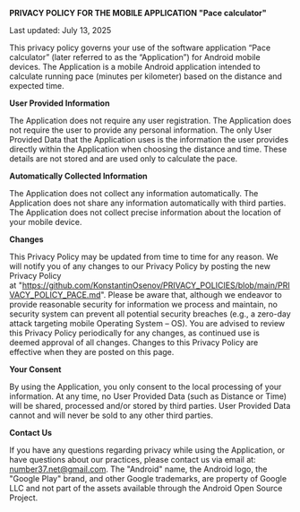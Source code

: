 **PRIVACY POLICY FOR THE MOBILE APPLICATION "Pace calculator"**

Last updated: July 13, 2025

This privacy policy governs your use of the software application “Pace calculator” (later referred to as the “Application”) for Android mobile devices.
The Application is a mobile Android application intended to calculate running pace (minutes per kilometer) based on the distance and expected time.

**User Provided Information**

The Application does not require any user registration. 
The Application does not require the user to provide any personal information.
The only User Provided Data that the Application uses is the information the user provides directly within the Application when choosing the distance and time. These details are not stored and are used only to calculate the pace.

**Automatically Collected Information**

The Application does not collect any information automatically.
The Application does not share any information automatically with third parties.
The Application does not collect precise information about the location of your mobile device.

**Changes**

This Privacy Policy may be updated from time to time for any reason. We will notify you of any changes to our Privacy Policy by posting the new Privacy Policy at "https://github.com/KonstantinOsenov/PRIVACY_POLICIES/blob/main/PRIVACY_POLICY_PACE.md".
Please be aware that, although we endeavor to provide reasonable security for information we process and maintain, no security system can prevent all potential security breaches (e.g., a zero-day attack targeting mobile Operating System – OS).
You are advised to review this Privacy Policy periodically for any changes, as continued use is deemed approval of all changes. Changes to this Privacy Policy are effective when they are posted on this page. 

**Your Consent**

By using the Application, you only consent to the local processing of your information.
At any time, no User Provided Data (such as Distance or Time) will be shared, processed and/or stored by third parties. User Provided Data cannot and will never be sold to any other third parties.

**Contact Us**

If you have any questions regarding privacy while using the Application, or have questions about our practices, please contact us via email at: 
number37.net@gmail.com.
The "Android" name, the Android logo, the "Google Play" brand, and other Google trademarks, are property of Google LLC and not part of the assets available through the Android Open Source Project.
